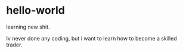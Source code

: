 # hello-world
learning new shit. 

Iv never done any coding, but i want to learn how to become a skilled trader.
